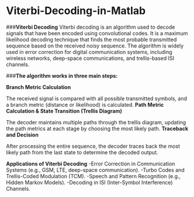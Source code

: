 # Viterbi-Decoding-in-Matlab
###**Viterbi Decoding**
Viterbi decoding is an algorithm used to decode signals that have been encoded using convolutional codes. It is a maximum likelihood decoding technique that finds the most probable transmitted sequence based on the received noisy sequence. The algorithm is widely used in error correction for digital communication systems, including wireless networks, deep-space communications, and trellis-based ISI channels.

###**The algorithm works in three main steps:**

**Branch Metric Calculation**

The received signal is compared with all possible transmitted symbols, and a branch metric (distance or likelihood) is calculated.
**Path Metric Calculation & State Transition (Trellis Diagram)**

The decoder maintains multiple paths through the trellis diagram, updating the path metrics at each stage by choosing the most likely path.
**Traceback and Decision**

After processing the entire sequence, the decoder traces back the most likely path from the last state to determine the decoded output.

**Applications of Viterbi Decoding**
-Error Correction in Communication Systems (e.g., GSM, LTE, deep-space communication).
-Turbo Codes and Trellis-Coded Modulation (TCM).
-Speech and Pattern Recognition (e.g., Hidden Markov Models).
-Decoding in ISI (Inter-Symbol Interference) Channels.
